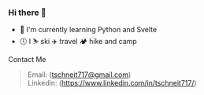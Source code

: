 ### Hi there 👋

- 🌱 I'm currently learning Python and Svelte
- 🕔 I ⛷ ski ✈️ travel 🏕 hike and camp  

Contact Me
> Email: (tschneit717@gmail.com)\
> Linkedin: (https://www.linkedin.com/in/tschneit717/)
